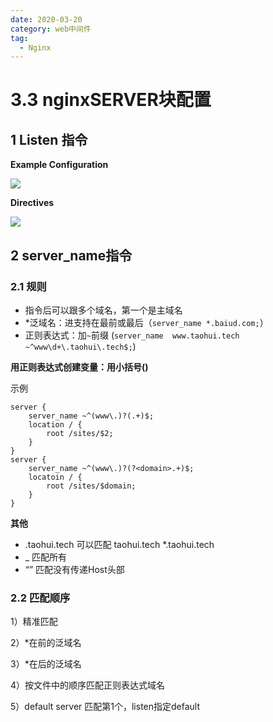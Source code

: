 ```yaml
---
date: 2020-03-20
category: web中间件
tag:
  - Nginx
---
```


# 3.3 nginxSERVER块配置

## 1 Listen 指令

**Example Configuration**

![](https://gitee.com/clay-wangzhi/blogImg/raw/master/blogImg/image-20200317093603705.png)

**Directives**

![](https://gitee.com/clay-wangzhi/blogImg/raw/master/blogImg/image-20200317093633095.png)

## 2 server_name指令

### 2.1 规则

* 指令后可以跟多个域名，第一个是主域名
* *泛域名：进支持在最前或最后（`server_name *.baiud.com;`）
* 正则表达式：加`~`前缀 (`server_name  www.taohui.tech ~^www\d+\.taohui\.tech$;`)

**用正则表达式创建变量：用小括号()**

示例

```nginx
server {
    server_name ~^(www\.)?(.+)$;
    location / {
        root /sites/$2;
    }
}
server {
    server_name ~^(www\.)?(?<domain>.+)$;
    locatoin / {
        root /sites/$domain;
    }
}
```

**其他**

* .taohui.tech 可以匹配 taohui.tech *.taohui.tech
* _ 匹配所有
* “” 匹配没有传递Host头部

### 2.2 匹配顺序

1）精准匹配

2）*在前的泛域名

3）*在后的泛域名

4）按文件中的顺序匹配正则表达式域名

5）default server 匹配第1个，listen指定default
